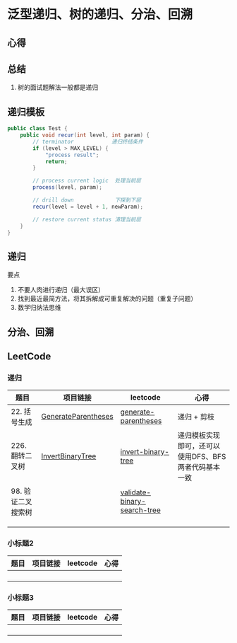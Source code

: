 # 泛型递归、树的递归、分治、回溯

## 心得

## 总结
1. 树的面试题解法一般都是递归

## 递归模板
```java
public class Test {
    public void recur(int level, int param) {
        // terminator            递归终结条件
        if (level > MAX_LEVEL) {
            "process result";
            return;
        }

        // process current logic  处理当前层
        process(level, param);

        // drill down             下探到下层
        recur(level = level + 1, newParam);

        // restore current status 清理当前层
    }
}
```

## 递归
要点
1. 不要人肉进行递归（最大误区）
2. 找到最近最简方法，将其拆解成可重复解决的问题（重复子问题）
3. 数学归纳法思维

## 分治、回溯


## LeetCode

### 递归
| 题目 | 项目链接 | leetcode | 心得 |
|---|---|---|---|
| 22. 括号生成 | [GenerateParentheses](leetcode3/GenerateParentheses.java) | [generate-parentheses](https://leetcode-cn.com/problems/generate-parentheses/) | 递归 + 剪枝  |
| 226. 翻转二叉树 | [InvertBinaryTree](leetcode3/InvertBinaryTree.java) | [invert-binary-tree](https://leetcode-cn.com/problems/invert-binary-tree/) | 递归模板实现即可，还可以使用DFS、BFS两者代码基本一致  |
| 98. 验证二叉搜索树 | []() | [validate-binary-search-tree](https://leetcode-cn.com/problems/validate-binary-search-tree/) |   |
|  | []() | []() |   |
|  | []() | []() |   |
|  |  |  |   |

### 小标题2
| 题目 | 项目链接 | leetcode | 心得 |
|---|---|---|---|
|  | []() | []() |   |
|  | []() | []() |   |
|  | []() | []() |   |
|  |  |  |   |

### 小标题3
| 题目 | 项目链接 | leetcode | 心得 |
|---|---|---|---|
|  | []() | []() |   |
|  | []() | []() |   |
|  | []() | []() |   |
|  |  |  |   |
